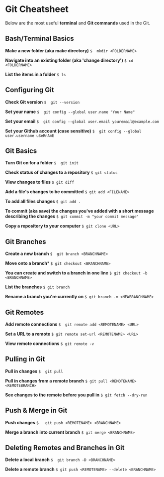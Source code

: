 # Git Cheatsheet
Below are the most useful **terminal** and **Git commands** used in the Git.

## Bash/Terminal Basics

 **Make a new folder (aka make directory)**
`
 $  mkdir <FOLDERNAME>
`

**Navigate into an existing folder (aka 'change directory')**
`
 $ cd <FOLDERNAME>
`

 **List the items in a folder**
`
 $ ls
`


## Configuring Git

**Check Git version**
`
 $  git --version
`

**Set your name**
`
 $  git config --global user.name "Your Name"
`

**Set your email**
`
 $  git config --global user.email youremail@example.com
`

**Set your Github account (case sensitive)**
`
 $  git config --global user.username uSeRnAmE
`


## Git Basics

 **Turn Git on for a folder**
`
 $  git init
`

**Check status of changes to a repository**
`
 $ git status
`

 **View changes to files**
`
 $ git diff
`

 **Add a file's changes to be committed**
`
 $ git add <FILENAME>
`

 **To add all files changes**
`
 $ git add .
`

 **To commit (aka save) the changes you've added with a short message describing the changes**
`
 $ git commit -m "your commit message"
`

 **Copy a repository to your computer**
`
 $ git clone <URL>
`


## Git Branches

 **Create a new branch**
`
 $  git branch <BRANCHNAME>
`

**Move onto a branch***
`
 $ git checkout <BRANCHNAME>
`

**You can create and switch to a branch in one line**
`
 $ git checkout -b <BRANCHNAME>
`

**List the branches**
`
 $ git branch
`

**Rename a branch you're currently on**
`
 $ git branch -m <NEWBRANCHNAME>
`


## Git Remotes

 **Add remote connections**
`
 $  git remote add <REMOTENAME> <URL>
`

**Set a URL to a remote**
`
 $ git remote set-url <REMOTENAME> <URL>
`

 **View remote connections**
`
 $ git remote -v
`


## Pulling in Git

**Pull in changes**
`
 $  git pull
`

**Pull in changes from a remote branch**
`
 $ git pull <REMOTENAME> <REMOTEBRANCH>
`

 **See changes to the remote before you pull in**
`
 $ git fetch --dry-run
`


## Push & Merge in Git

**Push changes**
`
 $  
git push <REMOTENAME> <BRANCHNAME>
`

 **Merge a branch into current branch**
`
 $ git merge <BRANCHNAME>
`


## Deleting Remotes and Branches in Git

**Delete a local branch**
`
 $  git branch -D <BRANCHNAME>
`


**Delete a remote branch**
`
 $ git push <REMOTENAME> --delete <BRANCHNAME>
`

